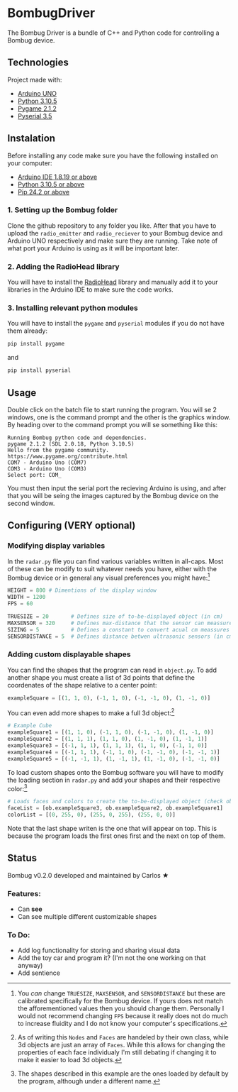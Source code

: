 # BombugDriver
The Bombug Driver is a bundle of C++ and Python code for controlling a Bombug device.

## Technologies
Project made with:
* [Arduino UNO](https://docs.arduino.cc/hardware/uno-rev3/)
* [Python 3.10.5](https://www.python.org/)
* [Pygame 2.1.2](https://www.pygame.org/docs/index.html)
* [Pyserial 3.5](https://pypi.org/project/pyserial/)

## Instalation
Before installing any code make sure you have the following installed on your computer:

* [Arduino IDE 1.8.19 or above](https://www.arduino.cc/en/software)
* [Python 3.10.5 or above](https://www.python.org/downloads/)
* [Pip 24.2 or above](https://pypi.org/project/pip/)

### 1. Setting up the Bombug folder
Clone the github repository to any folder you like. After that you have to upload the `radio_emitter` and `radio_reciever` to your Bombug device and Arduino UNO respectively and make sure they are running. Take note of what port your Arduino is using as it will be important later.
### 2. Adding the RadioHead library
You will have to install the [RadioHead](https://www.airspayce.com/mikem/arduino/RadioHead/) library and manually add it to your libraries in the Arduino IDE to make sure the code works.
### 3. Installing relevant python modules
You will have to install the `pygame` and `pyserial` modules if you do not have them already:
```bash
pip install pygame
```
and 
```bash
pip install pyserial
```
## Usage
Double click on the batch file to start running the program. You will se 2 windows, one is the command prompt and the other is the graphics window. By heading over to the command prompt you will se something like this:
```
Running Bombug python code and dependencies.
pygame 2.1.2 (SDL 2.0.18, Python 3.10.5)
Hello from the pygame community. https://www.pygame.org/contribute.html
COM7 - Arduino Uno (COM7)
COM3 - Arduino Uno (COM3)
Select port: COM_
```
You must then input the serial port the recieving Arduino is using, and after that you will be seing the images captured by the Bombug device on the second window.

## Configuring (VERY optional)
### Modifying display variables
In the ``radar.py`` file you can find various variables written in all-caps. Most of these can be modify to suit whatever needs you have, either with the Bombug device or in general any visual preferences you might have:[^1]
```python
HEIGHT = 800 # Dimentions of the display window
WIDTH = 1200
FPS = 60
```
```python
TRUESIZE = 20       # Defines size of to-be-displayed object (in cm)
MAXSENSOR = 320     # Defines max-distance that the sensor can meassure
SIZING = 5          # Defines a constant to convert acual cm meassures to pixels
SENSORDISTANCE = 5  # Defines distance betwen ultrasonic sensors (in cm)
```
[^1]:You _can_ change ``TRUESIZE``, ``MAXSENSOR``, and ``SENSORDISTANCE`` but these are calibrated specifically for the Bombug device. If yours does not match the afforementioned values then you should change them. Personally I would not recommend changing ``FPS`` because it really does not do much to increase fluidity and I do not know your computer's specifications.

### Adding custom displayable shapes
You can find the shapes that the program can read in ``object.py``. To add another shape you must create a list of 3d points that define the coordenates of the shape relative to a center point:
```python
exampleSquare = [(1, 1, 0), (-1, 1, 0), (-1, -1, 0), (1, -1, 0)]
```
You can even add more shapes to make a full 3d object:[^2] 
```python
# Example Cube
exampleSquare1 = [(1, 1, 0), (-1, 1, 0), (-1, -1, 0), (1, -1, 0)]
exampleSquare2 = [(1, 1, 1), (1, 1, 0), (1, -1, 0), (1, -1, 1)]
exampleSquare3 = [(-1, 1, 1), (1, 1, 1), (1, 1, 0), (-1, 1, 0)]
exampleSquare4 = [(-1, 1, 1), (-1, 1, 0), (-1, -1, 0), (-1, -1, 1)]
exampleSquare5 = [(-1, -1, 1), (1, -1, 1), (1, -1, 0), (-1, -1, 0)]
```
[^2]:As of writing this ``Nodes`` and ``Faces`` are handeled by their own class, while 3d objects are just an array of ``Faces``. While this allows for changing the properties of each face individualy I'm still debating if changing it to make it easier to load 3d objects.

To load custom shapes onto the Bombug software you will have to modify the loading section in ``radar.py`` and add your shapes and their respective color:[^3]
```python
# Loads faces and colors to create the to-be-displayed object (check objects.py for more info)
faceList = [ob.exampleSquare3, ob.exampleSquare2, ob.exampleSquare1]
colorList = [(0, 255, 0), (255, 0, 255), (255, 0, 0)]
```
[^3]: The shapes described in this example are the ones loaded by default by the program, although under a different name.

Note that the last shape writen is the one that will appear on top. This is because the program loads the first ones first and the next on top of them.


## Status
Bombug v0.2.0 developed and maintained by Carlos ★
### Features:
- Can **see**
- Can see multiple different customizable shapes
### To Do:
- Add log functionality for storing and sharing visual data
- Add the toy car and program it? (I'm not the one working on that anyway)
- Add sentience



